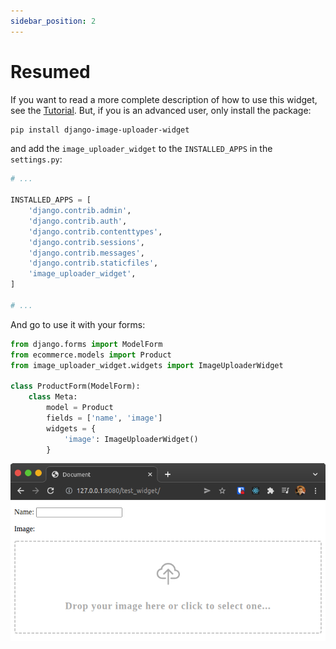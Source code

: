 ```yaml
---
sidebar_position: 2
---
```


# Resumed

If you want to read a more complete description of how to use this widget, see the [Tutorial](./tutorial.md). But, if you is an advanced user, only install the package:

```bash
pip install django-image-uploader-widget
```

and add the `image_uploader_widget` to the `INSTALLED_APPS` in the `settings.py`:

```python
# ...

INSTALLED_APPS = [
    'django.contrib.admin',
    'django.contrib.auth',
    'django.contrib.contenttypes',
    'django.contrib.sessions',
    'django.contrib.messages',
    'django.contrib.staticfiles',
    'image_uploader_widget',
]

# ...
```

And go to use it with your forms:


```python
from django.forms import ModelForm
from ecommerce.models import Product
from image_uploader_widget.widgets import ImageUploaderWidget

class ProductForm(ModelForm):
    class Meta:
        model = Product
        fields = ['name', 'image']
        widgets = {
            'image': ImageUploaderWidget()
        }
```

![Image Uploader Widget](/img/tutorials/form_demo.png)
